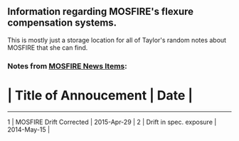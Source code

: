 
## Information regarding MOSFIRE's flexure compensation systems.
This is mostly just a storage location for all of Taylor's random notes about MOSFIRE that she can find.

### Notes from [MOSFIRE News Items](https://www2.keck.hawaii.edu/inst/mosfire/news.html):
# | Title of Annoucement    | Date        | 
-   -----------------------   -----------
1 | MOSFIRE Drift Corrected | 2015-Apr-29 |
2 | Drift in spec. exposure | 2014-May-15 |
